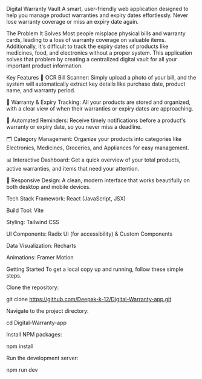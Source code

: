 Digital Warranty Vault
A smart, user-friendly web application designed to help you manage product warranties and expiry dates effortlessly. Never lose warranty coverage or miss an expiry date again.

The Problem It Solves
Most people misplace physical bills and warranty cards, leading to a loss of warranty coverage on valuable items. Additionally, it's difficult to track the expiry dates of products like medicines, food, and electronics without a proper system. This application solves that problem by creating a centralized digital vault for all your important product information.

Key Features
📄 OCR Bill Scanner: Simply upload a photo of your bill, and the system will automatically extract key details like purchase date, product name, and warranty period.

📅 Warranty & Expiry Tracking: All your products are stored and organized, with a clear view of when their warranties or expiry dates are approaching.

🔔 Automated Reminders: Receive timely notifications before a product's warranty or expiry date, so you never miss a deadline.

🗂️ Category Management: Organize your products into categories like Electronics, Medicines, Groceries, and Appliances for easy management.

📊 Interactive Dashboard: Get a quick overview of your total products, active warranties, and items that need your attention.

📱 Responsive Design: A clean, modern interface that works beautifully on both desktop and mobile devices.

Tech Stack
Framework: React (JavaScript, JSX)

Build Tool: Vite

Styling: Tailwind CSS

UI Components: Radix UI (for accessibility) & Custom Components

Data Visualization: Recharts

Animations: Framer Motion

Getting Started
To get a local copy up and running, follow these simple steps.

Clone the repository:

git clone https://github.com/Deepak-k-12/Digital-Warranty-app.git 

Navigate to the project directory:

cd Digital-Warranty-app

Install NPM packages:

npm install

Run the development server:

npm run dev

